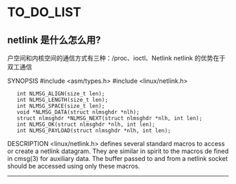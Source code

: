TO_DO_LIST
=======

netlink 是什么怎么用?
------


户空间和内核空间的通信方式有三种：/proc、ioctl、Netlink
netlink 的优势在于双工通信



SYNOPSIS
       #include <asm/types.h>
       #include <linux/netlink.h>

       int NLMSG_ALIGN(size_t len);
       int NLMSG_LENGTH(size_t len);
       int NLMSG_SPACE(size_t len);
       void *NLMSG_DATA(struct nlmsghdr *nlh);
       struct nlmsghdr *NLMSG_NEXT(struct nlmsghdr *nlh, int len);
       int NLMSG_OK(struct nlmsghdr *nlh, int len);
       int NLMSG_PAYLOAD(struct nlmsghdr *nlh, int len);

DESCRIPTION
       <linux/netlink.h>  defines  several  standard macros to access or create a netlink datagram.  They are similar in spirit to the macros de
       fined in cmsg(3) for auxiliary data.  The buffer passed to and from a netlink socket should be accessed using only these macros.


--------













